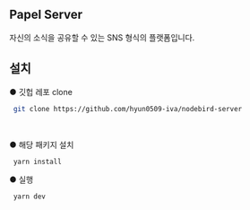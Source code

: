 ## Papel Server

자신의 소식을 공유할 수 있는 SNS 형식의 플랫폼입니다.

## 설치

● 깃헙 레포 clone
```bash
 git clone https://github.com/hyun0509-iva/nodebird-server
```

<br>

● 해당 패키지 설치

```bash
 yarn install
```

● 실행

```bash
 yarn dev
```
